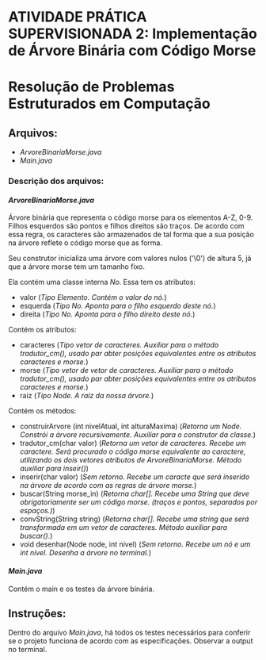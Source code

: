 
# ATIVIDADE PRÁTICA SUPERVISIONADA 2: Implementação de Árvore Binária com Código Morse
# Resolução de Problemas Estruturados em Computação

## Arquivos:

- *ArvoreBinariaMorse.java*
- *Main.java*

### Descrição dos arquivos:


#### *ArvoreBinariaMorse.java*

Árvore binária que representa o código morse para os elementos A-Z, 0-9. Filhos esquerdos são pontos e filhos direitos são traços. De acordo com essa regra, os caracteres são armazenados de tal forma que a sua posição na árvore reflete o código morse que as forma.

Seu construtor inicializa uma árvore com valores nulos ('\0') de altura 5, já que a árvore morse tem um tamanho fixo.

Ela contém uma classe interna _No_. Essa tem os atributos:
- valor (_Tipo Elemento. Contém o valor do nó._)
- esquerda (_Tipo No. Aponta para o filho esquerdo deste nó._)
- direita (_Tipo No. Aponta para o filho direito deste nó._)


Contém os atributos:
- caracteres (_Tipo vetor de caracteres. Auxiliar para o método _tradutor_cm()_, usado par abter posições equivalentes entre os atributos caracteres e morse._) 
- morse (_Tipo vetor de vetor de caracteres. Auxiliar para o método _tradutor_cm()_, usado par abter posições equivalentes entre os atributos caracteres e morse._)
- raiz (_Tipo Node. A raiz da nossa árvore._)


Contém os métodos:
- construirArvore (int nivelAtual, int alturaMaxima) (_Retorna um Node. Constrói a árvore recursivamente. Auxiliar para o construtor da classe._)
- tradutor_cm(char valor) (_Retorna um vetor de caracteres. Recebe um caractere. Será procurado o código morse equivalente ao caractere, utilizando os dois vetores atributos de ArvoreBinariaMorse. Método auxiliar para inseir()_)
- inserir(char valor) (_Sem retorno. Recebe um caracte que será inserido na árvore de acordo com as regras de árvore morse._)
- buscar(String morse_in) (_Retorna char[]. Recebe uma String que deve obrigatoriamente ser um código morse. (traços e pontos, separados por espaços.)_)
- convString(String string) (_Retorna char[]. Recebe uma string que será transformada em um vetor de caracteres. Método auxiliar para buscar()._)
- void desenhar(Node node, int nivel) (_Sem retorno. Recebe um nó e um int nivel. Desenha a árvore no terminal._)


#### *Main.java*

Contém o main e os testes da árvore binária.

## Instruções:

Dentro do arquivo *Main.java*, há todos os testes necessários para conferir se o projeto funciona de acordo com as especificações. Observar a output no terminal.
